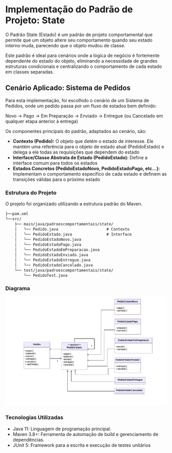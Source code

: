 # Implementação do Padrão de Projeto: State

O Padrão State (Estado) é um padrão de projeto comportamental que permite que um objeto altere seu comportamento quando seu estado interno muda, parecendo que o objeto mudou de classe.

Este padrão é ideal para cenários onde a lógica de negócio é fortemente dependente do estado do objeto, eliminando a necessidade de grandes estruturas condicionais e centralizando o comportamento de cada estado em classes separadas.

## Cenário Aplicado: Sistema de Pedidos
Para esta implementação, foi escolhido o cenário de um Sistema de Pedidos, onde um pedido passa por um fluxo de estados bem definido:

Novo → Pago → Em Preparação → Enviado → Entregue (ou Cancelado em qualquer etapa anterior à entrega)

Os componentes principais do padrão, adaptados ao cenário, são:
- **Contexto (Pedido):** O objeto que detém o estado de interesse. Ele mantém uma referência para o objeto de estado atual (PedidoEstado) e delega a ele todas as requisições que dependem do estado
- **Interface/Classe Abstrata de Estado (PedidoEstado):** Define a interface comum para todos os estados
- **Estados Concretos (PedidoEstadoNovo, PedidoEstadoPago, etc...):** Implementam o comportamento específico de cada estado e definem as transições válidas para o próximo estado

### Estrutura do Projeto
O projeto foi organizado utilizando a estrutura padrão do Maven.

```
├──pom.xml
└──src/
    ├── main/java/padroescomportamentais/state/
    │   └── Pedido.java                     # Contexto
    │   └── PedidoEstado.java               # Interface
    │   └── PedidoEstadoNovo.java           
    │   └── PedidoEstadoPago.java               
    │   └── PedidoEstadoEmPreparacao.java               
    │   └── PedidoEstadoEnviado.java               
    │   └── PedidoEstadoEntregue.java               
    │   └── PedidoEstadoCancelado.java               
    └── test/java/padroescomportamentais/state/
        └── PedidoTest.java  
```

### Diagrama
![Diagrama State](diagrama_state.png)

### Tecnologias Utilizadas
- Java 11: Linguagem de programação principal.
- Maven 3.8+: Ferramenta de automação de build e gerenciamento de dependências.
- JUnit 5: Framework para a escrita e execução de testes unitários